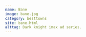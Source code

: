 ```yaml
---
name: Bane
image: bane.jpg
category: besttowns
site: bane.html
alttag: Dark knight imax ad series.
---
```


